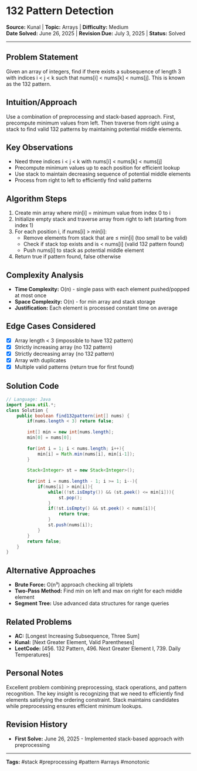 # 132 Pattern Detection

**Source:** Kunal | **Topic:** Arrays | **Difficulty:** Medium  
**Date Solved:** June 26, 2025 | **Revision Due:** July 3, 2025 | **Status:** Solved

---

## Problem Statement
Given an array of integers, find if there exists a subsequence of length 3 with indices i < j < k such that nums[i] < nums[k] < nums[j]. This is known as the 132 pattern.

## Intuition/Approach
Use a combination of preprocessing and stack-based approach. First, precompute minimum values from left. Then traverse from right using a stack to find valid 132 patterns by maintaining potential middle elements.

## Key Observations
- Need three indices i < j < k with nums[i] < nums[k] < nums[j]
- Precompute minimum values up to each position for efficient lookup
- Use stack to maintain decreasing sequence of potential middle elements
- Process from right to left to efficiently find valid patterns

## Algorithm Steps
1. Create min array where min[i] = minimum value from index 0 to i
2. Initialize empty stack and traverse array from right to left (starting from index 1)
3. For each position i, if nums[i] > min[i]:
   - Remove elements from stack that are ≤ min[i] (too small to be valid)
   - Check if stack top exists and is < nums[i] (valid 132 pattern found)
   - Push nums[i] to stack as potential middle element
4. Return true if pattern found, false otherwise

## Complexity Analysis
- **Time Complexity:** O(n) - single pass with each element pushed/popped at most once
- **Space Complexity:** O(n) - for min array and stack storage
- **Justification:** Each element is processed constant time on average

## Edge Cases Considered
- [x] Array length < 3 (impossible to have 132 pattern)
- [x] Strictly increasing array (no 132 pattern)
- [x] Strictly decreasing array (no 132 pattern)
- [x] Array with duplicates
- [x] Multiple valid patterns (return true for first found)

## Solution Code

```java
// Language: Java
import java.util.*;
class Solution {
    public boolean find132pattern(int[] nums) {
        if(nums.length < 3) return false;
        
        int[] min = new int[nums.length];
        min[0] = nums[0];
        
        for(int i = 1; i < nums.length; i++){
            min[i] = Math.min(nums[i], min[i-1]);
        }
        
        Stack<Integer> st = new Stack<Integer>();
        
        for(int i = nums.length - 1; i >= 1; i--){
            if(nums[i] > min[i]){
                while((!st.isEmpty()) && (st.peek() <= min[i])){
                    st.pop();
                }
                if(!st.isEmpty() && st.peek() < nums[i]){
                    return true;
                }
                st.push(nums[i]);
            }
        }
        return false;
    }
}
```

## Alternative Approaches
- **Brute Force:** O(n³) approach checking all triplets
- **Two-Pass Method:** Find min on left and max on right for each middle element
- **Segment Tree:** Use advanced data structures for range queries

## Related Problems
- **AC:** [Longest Increasing Subsequence, Three Sum]
- **Kunal:** [Next Greater Element, Valid Parentheses]
- **LeetCode:** [456. 132 Pattern, 496. Next Greater Element I, 739. Daily Temperatures]

## Personal Notes
Excellent problem combining preprocessing, stack operations, and pattern recognition. The key insight is recognizing that we need to efficiently find elements satisfying the ordering constraint. Stack maintains candidates while preprocessing ensures efficient minimum lookups.

## Revision History
- **First Solve:** June 26, 2025 - Implemented stack-based approach with preprocessing

---
**Tags:** #stack #preprocessing #pattern #arrays #monotonic 